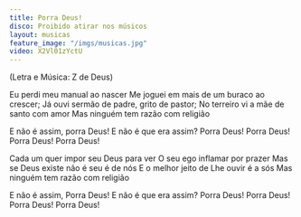```yaml
---
title: Porra Deus!
disco: Proibido atirar nos músicos
layout: musicas
feature_image: "/imgs/musicas.jpg"
video: X2Vl01zYctU
---
```

(Letra e Música: Z de Deus)

Eu perdi meu manual ao nascer
Me joguei em mais de um buraco ao crescer;
Já ouvi sermão de padre, grito de pastor;
No terreiro vi a mãe de santo com amor
Mas ninguém tem razão com religião

E não é assim, porra Deus!
E não é que era assim? Porra Deus!
Porra Deus! Porra Deus! Porra Deus!

Cada um quer impor seu Deus para ver
O seu ego inflamar por prazer
Mas se Deus existe não é seu é de nós
E o melhor jeito de Lhe ouvir é a sós
Mas ninguém tem razão com religião

E não é assim, Porra Deus!
E não é que era assim? Porra Deus!
Porra Deus! Porra Deus! Porra Deus!
